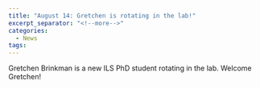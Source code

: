 ```yaml
---
title: "August 14: Gretchen is rotating in the lab!"
excerpt_separator: "<!--more-->"
categories:
  - News
tags:
---
```

Gretchen Brinkman is a new ILS PhD student rotating in the lab. Welcome Gretchen!
